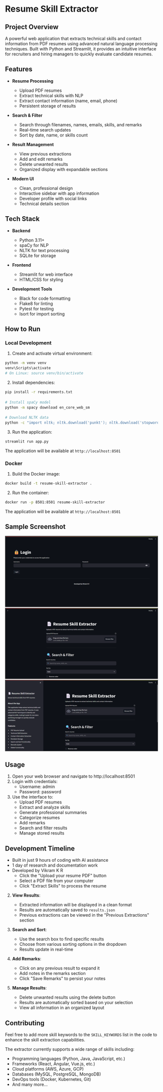 # Resume Skill Extractor

## Project Overview

A powerful web application that extracts technical skills and contact information from PDF resumes using advanced natural language processing techniques. Built with Python and Streamlit, it provides an intuitive interface for recruiters and hiring managers to quickly evaluate candidate resumes.

## Features

- **Resume Processing**
  - Upload PDF resumes
  - Extract technical skills with NLP
  - Extract contact information (name, email, phone)
  - Persistent storage of results

- **Search & Filter**
  - Search through filenames, names, emails, skills, and remarks
  - Real-time search updates
  - Sort by date, name, or skills count

- **Result Management**
  - View previous extractions
  - Add and edit remarks
  - Delete unwanted results
  - Organized display with expandable sections

- **Modern UI**
  - Clean, professional design
  - Interactive sidebar with app information
  - Developer profile with social links
  - Technical details section

## Tech Stack

- **Backend**
  - Python 3.11+
  - spaCy for NLP
  - NLTK for text processing
  - SQLite for storage

- **Frontend**
  - Streamlit for web interface
  - HTML/CSS for styling

- **Development Tools**
  - Black for code formatting
  - Flake8 for linting
  - Pytest for testing
  - Isort for import sorting

## How to Run

### Local Development

1. Create and activate virtual environment:
```bash
python -m venv venv
venv\Scripts\activate
# On Linux: source venv/bin/activate  
```

2. Install dependencies:
```bash
pip install -r requirements.txt

# Install spaCy model
python -m spacy download en_core_web_sm

# Download NLTK data
python -c "import nltk; nltk.download('punkt'); nltk.download('stopwords')"
```

3. Run the application:
```bash
streamlit run app.py
```

The application will be available at `http://localhost:8501`

### Docker

1. Build the Docker image:
```bash
docker build -t resume-skill-extractor .
```

2. Run the container:
```bash
docker run -p 8501:8501 resume-skill-extractor
```

The application will be available at `http://localhost:8501`

## Sample Screenshot
![Sample Screenshot](./screenshots/ss3.png)
![Sample Screenshot](./screenshots/ss1.png)
![Sample Screenshot](./screenshots/ss2.png)

## Usage

1. Open your web browser and navigate to http://localhost:8501
2. Login with credentials:
   - Username: admin
   - Password: password
3. Use the interface to:
   - Upload PDF resumes
   - Extract and analyze skills
   - Generate professional summaries
   - Categorize resumes
   - Add remarks
   - Search and filter results
   - Manage stored results

## Development Timeline

- Built in just 9 hours of coding with AI assistance
- 1 day of research and documentation work
- Developed by Vikram K R
   - Click the "Upload your resume PDF" button
   - Select a PDF file from your computer
   - Click "Extract Skills" to process the resume

2. **View Results**:
   - Extracted information will be displayed in a clean format
   - Results are automatically saved to `results.json`
   - Previous extractions can be viewed in the "Previous Extractions" section

3. **Search and Sort**:
   - Use the search box to find specific results
   - Choose from various sorting options in the dropdown
   - Results update in real-time

4. **Add Remarks**:
   - Click on any previous result to expand it
   - Add notes in the remarks section
   - Click "Save Remarks" to persist your notes

5. **Manage Results**:
   - Delete unwanted results using the delete button
   - Results are automatically sorted based on your selection
   - View all information in an organized layout

## Contributing

Feel free to add more skill keywords to the `SKILL_KEYWORDS` list in the code to enhance the skill extraction capabilities.

The extractor currently supports a wide range of skills including:
- Programming languages (Python, Java, JavaScript, etc.)
- Frameworks (React, Angular, Vue.js, etc.)
- Cloud platforms (AWS, Azure, GCP)
- Databases (MySQL, PostgreSQL, MongoDB)
- DevOps tools (Docker, Kubernetes, Git)
- And many more...
